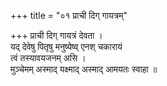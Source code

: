 +++
title = "०१ प्राची दिग् गायत्रम्"

+++
प्राची दिग् गायत्रं देवता ।  
यद् देवेषु पितृषु मनुष्येष्व् एनश् चकारायं  
त्वं तस्यावयजनम् असि ।  
मुञ्चेमम् अस्माद् यक्ष्माद् अस्माद् आमयतः स्वाहा ॥